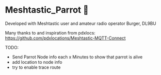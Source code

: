# Meshtastic_Parrot 🦜

Developed with Meshtastic user and amateur radio operator Burger, DL9BU

Many thanks to and inspiration from pdxlocs: https://github.com/pdxlocations/Meshtastic-MQTT-Connect

TODO:
- Send Parrot Node info each x Minutes to show that parrot is alive 
- add location to node info
- try to enable trace route
